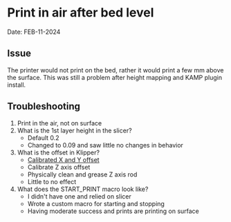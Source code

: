 # Print in air after bed level

Date: FEB-11-2024


## Issue

The printer would not print on the bed, rather it would print a few mm above the surface.
This was still a problem after height mapping and KAMP plugin install.


## Troubleshooting

1. Print in the air, not on surface
1. What is the 1st layer height in the slicer?
	- Default 0.2
	- Changed to 0.09 and saw little no changes in behavior
1. What is the offset in Klipper?
	- [Calibrated X and Y offset](https://www.klipper3d.org/Probe_Calibrate.html)
	- Calibrate Z axis offset
	- Physically clean and grease Z axis rod
	- Little to no effect
1. What does the START_PRINT macro look like?
	- I didn't have one and relied on slicer
	- Wrote a custom macro for starting and stopping
	- Having moderate success and prints are printing on surface
